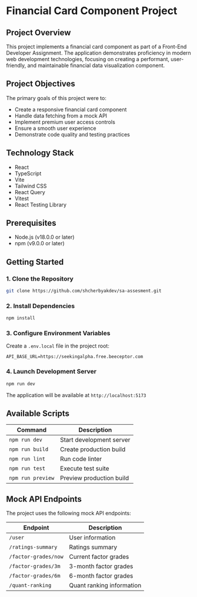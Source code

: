 # Financial Card Component Project

## Project Overview

This project implements a financial card component as part of a Front-End Developer Assignment. The application demonstrates proficiency in modern web development technologies, focusing on creating a performant, user-friendly, and maintainable financial data visualization component.

## Project Objectives

The primary goals of this project were to:
- Create a responsive financial card component
- Handle data fetching from a mock API
- Implement premium user access controls
- Ensure a smooth user experience
- Demonstrate code quality and testing practices

## Technology Stack

  - React
  - TypeScript
  - Vite
  - Tailwind CSS
  - React Query
  - Vitest
  - React Testing Library

## Prerequisites

- Node.js (v18.0.0 or later)
- npm (v9.0.0 or later)

## Getting Started

### 1. Clone the Repository

```bash
git clone https://github.com/shcherbyakdev/sa-assesment.git
```

### 2. Install Dependencies

```bash
npm install
```

### 3. Configure Environment Variables

Create a `.env.local` file in the project root:

```
API_BASE_URL=https://seekingalpha.free.beeceptor.com
```

### 4. Launch Development Server

```bash
npm run dev
```

The application will be available at `http://localhost:5173`

## Available Scripts

| Command | Description |
|---------|-------------|
| `npm run dev` | Start development server |
| `npm run build` | Create production build |
| `npm run lint` | Run code linter |
| `npm run test` | Execute test suite |
| `npm run preview` | Preview production build |

## Mock API Endpoints

The project uses the following mock API endpoints:

| Endpoint | Description |
|----------|-------------|
| `/user` | User information |
| `/ratings-summary` | Ratings summary |
| `/factor-grades/now` | Current factor grades |
| `/factor-grades/3m` | 3-month factor grades |
| `/factor-grades/6m` | 6-month factor grades |
| `/quant-ranking` | Quant ranking information |

